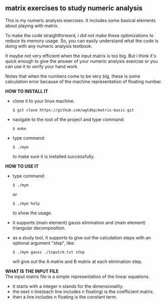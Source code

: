 ## matrix exercises to study numeric analysis ##

This is my numeric analysis exercises. It includes some basical 
elements about playing with matrix.

To make the code straightforward, i did not make these optimizations 
to reduce its memory usage. So, you can easily understand what the 
code is doing with any numeric analysis textbook.
	
It maybe not very efficient when the input matrix is too big. But 
i think it's quick enough to give the answer of your numeric analysis 
exercise or you can use it to verify your hand work.

Notes that when the numbers come to be very big, these is some 
calculation error because of the machine representation of floating number.

**HOW TO INSTALL IT**
 * clone it to your linux machine.
	
	```$ git clone https://github.com/wgtdkp/matrix-basic.git```
 * navigate to the root of the project and type command: 
	
	 ```$ make```
 * type command: 		
	
	```$ ./mym ```

    to make sure it is installed successfully.

**HOW TO USE IT**
 * type command:
    
    ```$ ./mym```
	
	or
	
    ```$ ./mym help```

    to show the usage.
 * it supports (main element) gauss elimination and (main element) 
   triangular decomposition.
 * as a study tool, it supports to give out the calculation steps 
	 with an optional argument "step", like:

	```$ ./mym gauss ./input/m.txt step```
	
	 will give out the A matrix and B matrix at each elimination step.

**WHAT IS THE INPUT FILE**<br />
The input matrix file is a simple representation of the linear equations.

 * it starts with a integer n stands for the dimensionality.
 * the next n line(each line includes n floating) is the coefficient matrix.
 * then a line includes n floating is the constant term.
